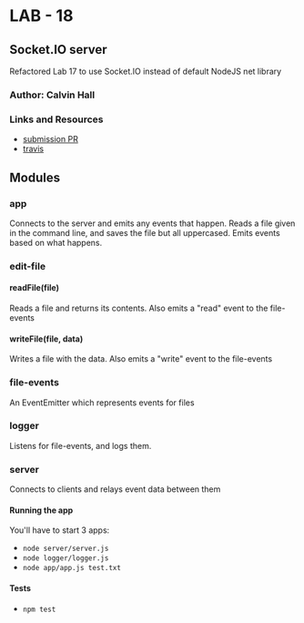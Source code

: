 # LAB - 18

## Socket.IO server
Refactored Lab 17 to use Socket.IO instead of default NodeJS net library

### Author: Calvin Hall

### Links and Resources
* [submission PR](https://github.com/Clownvin-cr-deltav-401d4/lab-18/pull/1)
* [travis](https://www.travis-ci.com/Clownvin-cr-deltav-401d4/lab-18)

## Modules
### app
Connects to the server and emits any events that happen.
Reads a file given in the command line, and saves the file but all uppercased. Emits events based on what happens.
### edit-file
#### readFile(file)
Reads a file and returns its contents. Also emits a "read" event to the file-events
#### writeFile(file, data)
Writes a file with the data. Also emits a "write" event to the file-events
### file-events
An EventEmitter which represents events for files
### logger
Listens for file-events, and logs them.
### server
Connects to clients and relays event data between them

#### Running the app
You'll have to start 3 apps:
* `node server/server.js`
* `node logger/logger.js`
* `node app/app.js test.txt`
  
#### Tests
* `npm test`
